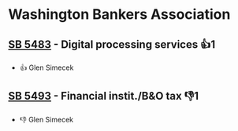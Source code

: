 # Washington Bankers Association

## [SB 5483](/bill/2023-24/sb/5483/) - Digital processing services 👍1  
* 👍 Glen Simecek

## [SB 5493](/bill/2023-24/sb/5493/) - Financial instit./B&O tax  👎1 
* 👎 Glen Simecek